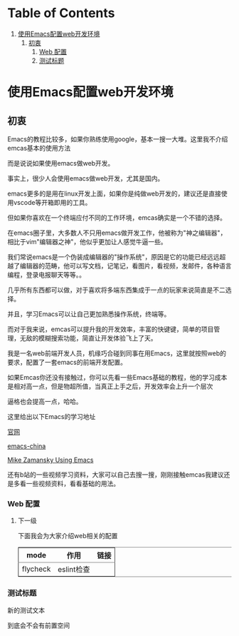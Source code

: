 
# Table of Contents

1.  [使用Emacs配置web开发环境](#orgd546caa)
    1.  [初衷](#orgbde4760)
        1.  [Web 配置](#orgcabe2ec)
        2.  [测试标题](#org6369e98)


<a id="orgd546caa"></a>

# 使用Emacs配置web开发环境


<a id="orgbde4760"></a>

## 初衷

Emacs的教程比较多，如果你熟练使用google，基本一搜一大堆。这里我不介绍emcas基本的使用方法

而是说说如果使用emacs做web开发。

事实上，很少人会使用emacs做web开发，尤其是国内。

emacs更多的是用在linux开发上面，如果你是纯做web开发的，建议还是直接使用vscode等开箱即用的工具。

但如果你喜欢在一个终端应付不同的工作环境，emcas确实是一个不错的选择。

在emacs圈子里，大多数人不只用emacs做开发工作，他被称为"神之编辑器"，相比于vim"编辑器之神"，他似乎更加让人感觉牛逼一些。

我们常说emacs是一个伪装成编辑器的"操作系统"，原因是它的功能已经远远超越了编辑器的范畴，他可以写文档，记笔记，看图片，看视频，发邮件，各种语言编程，登录电报聊天等等。。

几乎所有东西都可以做，对于喜欢将多端东西集成于一点的玩家来说简直是不二选择。

并且，学习Emacs可以让自己更加熟悉操作系统，终端等。

而对于我来说，emcas可以提升我的开发效率，丰富的快键键，简单的项目管理，无敌的模糊搜索功能，简直让开发体验飞上了天。

我是一名web前端开发人员，机缘巧合碰到同事在用Emacs，这里就按照web的要求，配置了一套emacs的前端开发配置。

如果Emcas你还没有接触过，你可以先看一些Emacs基础的教程，他的学习成本是相对高一点，但是物超所值，当真正上手之后，开发效率会上升一个层次

逼格也会提高一点，哈哈。

这里给出以下Emacs的学习地址

[官网](https://www.gnu.org/software/emacs/)

[emacs-china](https://emacs-china.org/)

[Mike Zamansky Using Emacs](https://cestlaz.github.io/post/using-emacs-74-eglot/)

还有b站的一些视频学习资料，大家可以自己去搜一搜，刚刚接触emcas我建议还是多看一些视频资料，看看基础的用法。


<a id="orgcabe2ec"></a>

### Web 配置

1.  下一级

    下面我会为大家介绍web相关的配置
    
    <table border="2" cellspacing="0" cellpadding="6" rules="groups" frame="hsides">
    
    
    <colgroup>
    <col  class="org-left" />
    
    <col  class="org-left" />
    
    <col  class="org-left" />
    </colgroup>
    <thead>
    <tr>
    <th scope="col" class="org-left">mode</th>
    <th scope="col" class="org-left">作用</th>
    <th scope="col" class="org-left">链接</th>
    </tr>
    </thead>
    
    <tbody>
    <tr>
    <td class="org-left">flycheck</td>
    <td class="org-left">eslint检查</td>
    <td class="org-left"><https://www.flycheck.org/en/latest/></td>
    </tr>
    </tbody>
    </table>


<a id="org6369e98"></a>

### 测试标题

新的测试文本

到底会不会有前置空间

